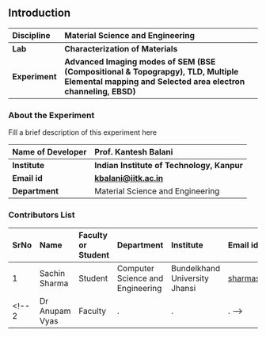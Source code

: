 ## Introduction


<b>Discipline | <b> Material Science and Engineering
:--|:--|
<b> Lab | <b> Characterization of Materials
<b> Experiment|     <b> Advanced Imaging modes of SEM (BSE (Compositional & Topograpgy), TLD, Multiple Elemental mapping and Selected area electron channeling, EBSD)


### About the Experiment 

Fill a brief description of this experiment here

<b>Name of Developer | <b> Prof. Kantesh Balani 
:--|:--|
<b> Institute | <b>   Indian Institute of Technology, Kanpur
<b> Email id|     <b>  kbalani@iitk.ac.in
<b> Department |  Material Science and Engineering

### Contributors List

SrNo | Name | Faculty or Student | Department| Institute | Email id
:--|:--|:--|:--|:--|:--|
1 | Sachin Sharma| Student | Computer Science and Engineering | Bundelkhand University Jhansi | sharmasachin95880@gmail.com
<!-- 2 | Dr Anupam Vyas| Faculty| . | . | . -->
